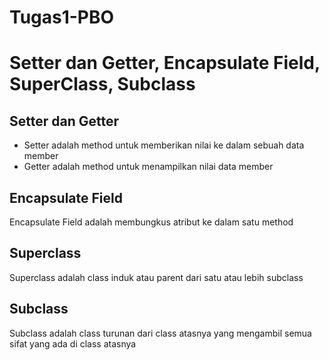 # Tugas1-PBO
# Setter dan Getter, Encapsulate Field, SuperClass, Subclass

## Setter dan Getter

*  Setter adalah method untuk memberikan nilai ke dalam sebuah data member
*  Getter adalah method untuk menampilkan nilai data member

## Encapsulate Field

Encapsulate Field adalah membungkus atribut ke dalam satu method

## Superclass

Superclass adalah class induk atau parent dari satu atau lebih subclass

## Subclass

Subclass adalah class turunan dari class atasnya yang mengambil semua sifat yang ada di class atasnya

